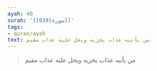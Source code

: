 ```yaml
---
ayah: 40
surah: '[[039|سورة]]'
tags:
- quran/ayah
text: من يأتيه عذاب يخزيه ويحل عليه عذاب مقيم
---
```

> من يأتيه عذاب يخزيه ويحل عليه عذاب مقيم
